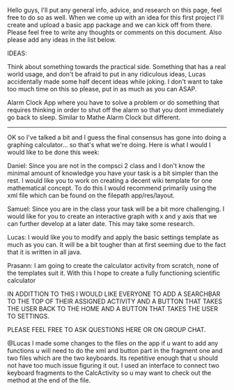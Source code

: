 Hello guys, I'll put any general info, advice, and research on this page, feel free to do so as well. When we come up with an idea for this first project I'll create and upload a basic app package and we can kick off from there. Please feel free to write any thoughts or comments on this document. Also please add any ideas in the list below.

IDEAS:

Think about something towards the practical side. Something that has a real world usage, and don't be afraid to put in any ridiculous ideas, Lucas accidentally made some half decent ideas while joking. I don't want to take too much time on this so please, put in as much as you can ASAP.

Alarm Clock App where you have to solve a problem or do something that requires thinking in order to shut off the alarm so that you dont immediately go back to sleep. Similar to Mathe Alarm Clock but different.

*****************************************************************************************************************************

OK so I've talked a bit and I guess the final consensus has gone into doing a graphing calculator... so that's what we're doing. Here is what I would I would like to be done this week:

Daniel: Since you are not in the compsci 2 class and I don't know the minimal amount of knowledge you have your task is a bit simpler than the rest. I would like you to work on creating a decent wiki template for one mathematical concept. To do this I would recommend primarily using the xml file which can be found on the filepath app/res/layout.

Samuel: Since you are in the class your task will be a bit more challenging. I would like for you to create an interactive graph with x and y axis that we can further develop at a later date. This may take some research.

Lucas: I would like you to modify and apply the basic settings template as much as you can. It will be a bit tougher than at first seeming due to the fact that it is written in all java.

Prasann: I am going to create the calculator activity from scratch, none of the templates suit it. With this I hope to create a fully functioning scientific calculator 

IN ADDITTION TO THIS I WOULD LIKE EVERYONE TO ADD A SEARCHBAR TO THE TOP OF THEIR ASSIGNED ACTIVITY AND A BUTTON THAT TAKES THE USER BACK TO THE HOME AND A BUTTON THAT TAKES THE USER TO SETTINGS.

PLEASE FEEL FREE TO ASK QUESTIONS HERE OR ON GROUP CHAT.


@Lucas I made some changes to the files on the app
if u want to add any functions u will need to do the xml and button part in the fragment one and two files which are the two keyboards. Its repetitive enough that u should not have too much issue figuring it out. I used an interface to connect two keyboard fragments to the CalcActivity so u may want to check out the method at the end of the file.
